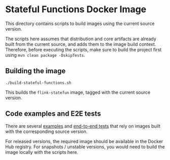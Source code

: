 # Stateful Functions Docker Image

This directory contains scripts to build images using the current source version.

The scripts here assumes that distribution and core artifacts are already built from the current source, and adds them to the image build context.
Therefore, before executing the scripts, make sure to build the project first using `mvn clean package -DskipTests`.

## Building the image

```
./build-stateful-functions.sh
```

This builds the `flink-statefun` image, tagged with the current source version.

## Code examples and E2E tests

There are several [examples](../../statefun-examples) and [end-to-end tests](../../statefun-e2e-tests) that rely
on images built with the corresponding source version.

For released versions, the required image should be available in the Docker Hub registry.
For snapshots / unstable versions, you would need to build the image locally with the scripts here.
